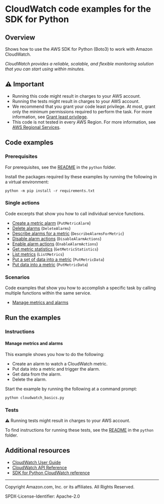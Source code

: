 <!--Generated by WRITEME on 2023-04-12 00:07:36.925696 (UTC)-->
# CloudWatch code examples for the SDK for Python

## Overview

Shows how to use the AWS SDK for Python (Boto3) to work with Amazon CloudWatch.

<!--custom.overview.start-->
<!--custom.overview.end-->

*CloudWatch provides a reliable, scalable, and flexible monitoring solution that you can start using within minutes.*

## ⚠ Important

* Running this code might result in charges to your AWS account.
* Running the tests might result in charges to your AWS account.
* We recommend that you grant your code least privilege. At most, grant only the minimum permissions required to perform the task. For more information, see [Grant least privilege](https://docs.aws.amazon.com/IAM/latest/UserGuide/best-practices.html#grant-least-privilege).
* This code is not tested in every AWS Region. For more information, see [AWS Regional Services](https://aws.amazon.com/about-aws/global-infrastructure/regional-product-services).

<!--custom.important.start-->
<!--custom.important.end-->

## Code examples

### Prerequisites

For prerequisites, see the [README](../../README.md#Prerequisites) in the `python` folder.

Install the packages required by these examples by running the following in a virtual environment:

```
python -m pip install -r requirements.txt
```

<!--custom.prerequisites.start-->
<!--custom.prerequisites.end-->

### Single actions

Code excerpts that show you how to call individual service functions.

* [Create a metric alarm](cloudwatch_basics.py#L150) (`PutMetricAlarm`)
* [Delete alarms](cloudwatch_basics.py#L234) (`DeleteAlarms`)
* [Describe alarms for a metric](cloudwatch_basics.py#L192) (`DescribeAlarmsForMetric`)
* [Disable alarm actions](cloudwatch_basics.py#L207) (`DisableAlarmActions`)
* [Enable alarm actions](cloudwatch_basics.py#L207) (`EnableAlarmActions`)
* [Get metric statistics](cloudwatch_basics.py#L118) (`GetMetricStatistics`)
* [List metrics](cloudwatch_basics.py#L35) (`ListMetrics`)
* [Put a set of data into a metric](cloudwatch_basics.py#L88) (`PutMetricData`)
* [Put data into a metric](cloudwatch_basics.py#L61) (`PutMetricData`)

### Scenarios

Code examples that show you how to accomplish a specific task by calling multiple
functions within the same service.

* [Manage metrics and alarms](cloudwatch_basics.py) 

## Run the examples

### Instructions


<!--custom.instructions.start-->
<!--custom.instructions.end-->



#### Manage metrics and alarms

This example shows you how to do the following:

* Create an alarm to watch a CloudWatch metric.
* Put data into a metric and trigger the alarm.
* Get data from the alarm.
* Delete the alarm.

<!--custom.scenario_prereqs.cloudwatch_Usage_MetricsAlarms.start-->
<!--custom.scenario_prereqs.cloudwatch_Usage_MetricsAlarms.end-->

Start the example by running the following at a command prompt:

```
python cloudwatch_basics.py
```

<!--custom.scenarios.cloudwatch_Usage_MetricsAlarms.start-->
<!--custom.scenarios.cloudwatch_Usage_MetricsAlarms.end-->

### Tests

⚠ Running tests might result in charges to your AWS account.


To find instructions for running these tests, see the [README](../../README.md#Tests)
in the `python` folder.



<!--custom.tests.start-->
<!--custom.tests.end-->

## Additional resources

* [CloudWatch User Guide](https://docs.aws.amazon.com/AmazonCloudWatch/latest/monitoring/WhatIsCloudWatch.html)
* [CloudWatch API Reference](https://docs.aws.amazon.com/AmazonCloudWatch/latest/APIReference/Welcome.html)
* [SDK for Python CloudWatch reference](https://boto3.amazonaws.com/v1/documentation/api/latest/reference/services/cloudwatch.html)

<!--custom.resources.start-->
<!--custom.resources.end-->

---

Copyright Amazon.com, Inc. or its affiliates. All Rights Reserved.

SPDX-License-Identifier: Apache-2.0